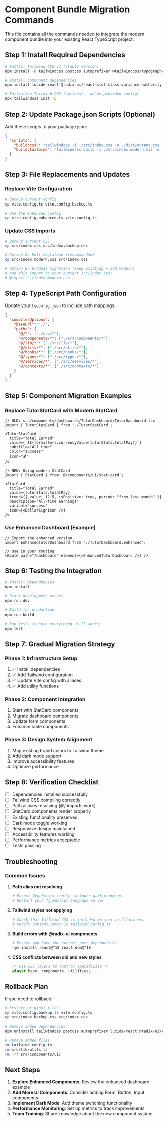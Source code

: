# Component Bundle Migration Commands

This file contains all the commands needed to integrate the modern component bundle into your existing React TypeScript project.

## Step 1: Install Required Dependencies

```bash
# Install Tailwind CSS v3 (stable version)
npm install -D tailwindcss postcss autoprefixer @tailwindcss/typography

# Install component dependencies
npm install lucide-react @radix-ui/react-slot class-variance-authority clsx tailwind-merge

# Initialize Tailwind CSS (optional - we've provided config)
npx tailwindcss init -p
```

## Step 2: Update Package.json Scripts (Optional)

Add these scripts to your package.json:

```json
{
  "scripts": {
    "build:css": "tailwindcss -i ./src/index.css -o ./dist/output.css --watch",
    "build:tailwind": "tailwindcss build -i ./src/index.modern.css -o ./src/index.generated.css"
  }
}
```

## Step 3: File Replacements and Updates

### Replace Vite Configuration
```bash
# Backup current config
cp vite.config.ts vite.config.backup.ts

# Use the enhanced config
cp vite.config.enhanced.ts vite.config.ts
```

### Update CSS Imports
```bash
# Backup current CSS
cp src/index.css src/index.backup.css

# Option A: Full migration (recommended)
cp src/index.modern.css src/index.css

# Option B: Gradual migration (keep existing + add modern)
# Add this import to your current src/index.css:
# @import './index.modern.css';
```

## Step 4: TypeScript Path Configuration

Update your `tsconfig.json` to include path mappings:

```json
{
  "compilerOptions": {
    "baseUrl": "./",
    "paths": {
      "@/*": ["./src/*"],
      "@/components/*": ["./src/components/*"],
      "@/lib/*": ["./src/lib/*"],
      "@/utils/*": ["./src/utils/*"],
      "@/hooks/*": ["./src/hooks/*"],
      "@/types/*": ["./src/types/*"],
      "@/services/*": ["./src/services/*"],
      "@/contexts/*": ["./src/contexts/*"]
    }
  }
}
```

## Step 5: Component Migration Examples

### Replace TutorStatCard with Modern StatCard

```tsx
// OLD: src/components/dashboards/TutorDashboard/TutorDashboard.tsx
import { TutorStatCard } from './TutorStatCard';

<TutorStatCard
  title="Total Earned"
  value={`$${formatters.currencyValue(tutorStats.totalPay)}`}
  subtitle="All time"
  color="success"
  icon="💰"
/>

// NEW: Using modern StatCard
import { StatCard } from '@/components/ui/stat-card';

<StatCard
  title="Total Earned"
  value={tutorStats.totalPay}
  trend={{ value: 12.5, isPositive: true, period: "from last month" }}
  description="All-time earnings"
  variant="success"
  icon={<DollarSignIcon />}
/>
```

### Use Enhanced Dashboard (Example)
```tsx
// Import the enhanced version
import EnhancedTutorDashboard from './TutorDashboard.enhanced';

// Use in your routing
<Route path="/dashboard" element={<EnhancedTutorDashboard />} />
```

## Step 6: Testing the Integration

```bash
# Install dependencies
npm install

# Start development server
npm run dev

# Build for production
npm run build

# Run tests (ensure everything still works)
npm test
```

## Step 7: Gradual Migration Strategy

### Phase 1: Infrastructure Setup
1. ✅ Install dependencies
2. ✅ Add Tailwind configuration  
3. ✅ Update Vite config with aliases
4. ✅ Add utility functions

### Phase 2: Component Integration
1. Start with StatCard components
2. Migrate dashboard components
3. Update form components
4. Enhance table components

### Phase 3: Design System Alignment
1. Map existing brand colors to Tailwind theme
2. Add dark mode support
3. Improve accessibility features
4. Optimize performance

## Step 8: Verification Checklist

- [ ] Dependencies installed successfully
- [ ] Tailwind CSS compiling correctly
- [ ] Path aliases resolving (@/ imports work)
- [ ] StatCard components render properly
- [ ] Existing functionality preserved
- [ ] Dark mode toggle working
- [ ] Responsive design maintained
- [ ] Accessibility features working
- [ ] Performance metrics acceptable
- [ ] Tests passing

## Troubleshooting

### Common Issues

1. **Path alias not resolving**
   ```bash
   # Ensure TypeScript config includes path mappings
   # Restart your TypeScript language server
   ```

2. **Tailwind styles not applying**
   ```bash
   # Check that Tailwind CSS is included in your build process
   # Verify content paths in tailwind.config.ts
   ```

3. **Build errors with @radix-ui components**
   ```bash
   # Ensure you have the correct peer dependencies
   npm install react@^18 react-dom@^18
   ```

4. **CSS conflicts between old and new styles**
   ```css
   /* Use CSS layers to control specificity */
   @layer base, components, utilities;
   ```

## Rollback Plan

If you need to rollback:

```bash
# Restore original files
cp vite.config.backup.ts vite.config.ts
cp src/index.backup.css src/index.css

# Remove added dependencies
npm uninstall tailwindcss postcss autoprefixer lucide-react @radix-ui/react-slot class-variance-authority clsx tailwind-merge

# Remove added files
rm tailwind.config.ts
rm src/lib/utils.ts
rm -rf src/components/ui/
```

## Next Steps

1. **Explore Enhanced Components**: Review the enhanced dashboard example
2. **Add More UI Components**: Consider adding Form, Button, Input components
3. **Implement Dark Mode**: Add theme switching functionality
4. **Performance Monitoring**: Set up metrics to track improvements
5. **Team Training**: Share knowledge about the new component system